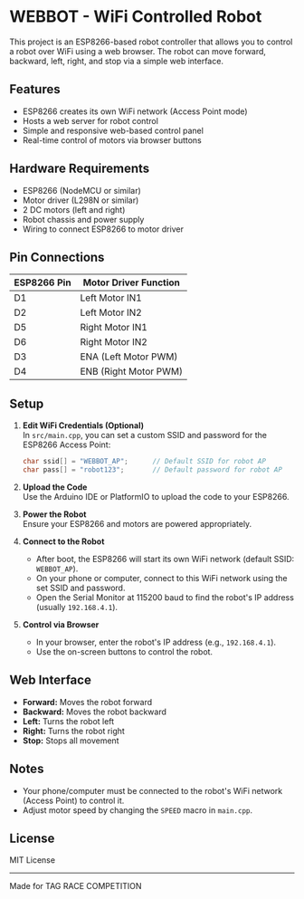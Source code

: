 # WEBBOT - WiFi Controlled Robot

This project is an ESP8266-based robot controller that allows you to control a robot over WiFi using a web browser. The robot can move forward, backward, left, right, and stop via a simple web interface.

## Features

- ESP8266 creates its own WiFi network (Access Point mode)
- Hosts a web server for robot control
- Simple and responsive web-based control panel
- Real-time control of motors via browser buttons

## Hardware Requirements

- ESP8266 (NodeMCU or similar)
- Motor driver (L298N or similar)
- 2 DC motors (left and right)
- Robot chassis and power supply
- Wiring to connect ESP8266 to motor driver

## Pin Connections

| ESP8266 Pin | Motor Driver Function |
| ----------- | --------------------- |
| D1          | Left Motor IN1        |
| D2          | Left Motor IN2        |
| D5          | Right Motor IN1       |
| D6          | Right Motor IN2       |
| D3          | ENA (Left Motor PWM)  |
| D4          | ENB (Right Motor PWM) |

## Setup

1. **Edit WiFi Credentials (Optional)**  
   In `src/main.cpp`, you can set a custom SSID and password for the ESP8266 Access Point:

   ```cpp
   char ssid[] = "WEBBOT_AP";      // Default SSID for robot AP
   char pass[] = "robot123";       // Default password for robot AP
   ```

2. **Upload the Code**  
   Use the Arduino IDE or PlatformIO to upload the code to your ESP8266.

3. **Power the Robot**  
   Ensure your ESP8266 and motors are powered appropriately.

4. **Connect to the Robot**

   - After boot, the ESP8266 will start its own WiFi network (default SSID: `WEBBOT_AP`).
   - On your phone or computer, connect to this WiFi network using the set SSID and password.
   - Open the Serial Monitor at 115200 baud to find the robot's IP address (usually `192.168.4.1`).

5. **Control via Browser**
   - In your browser, enter the robot's IP address (e.g., `192.168.4.1`).
   - Use the on-screen buttons to control the robot.

## Web Interface

- **Forward:** Moves the robot forward
- **Backward:** Moves the robot backward
- **Left:** Turns the robot left
- **Right:** Turns the robot right
- **Stop:** Stops all movement

## Notes

- Your phone/computer must be connected to the robot's WiFi network (Access Point) to control it.
- Adjust motor speed by changing the `SPEED` macro in `main.cpp`.

## License

MIT License

---

Made for TAG RACE COMPETITION
